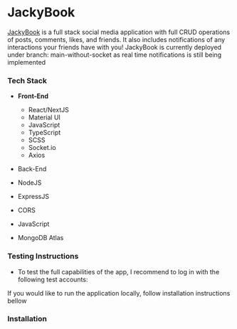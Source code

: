 # JackyBook

[JackyBook](https://jackybook.vercel.app/) is a full stack social media application with full CRUD operations of posts, comments, likes, and friends. It also includes notifications of any interactions your friends have with you!
JackyBook is currently deployed under branch: main-without-socket as real time notifications is still being implemented 

### Tech Stack
* <b>Front-End</b>
  * React/NextJS
  * Material UI
  * JavaScript
  * TypeScript
  * SCSS
  * Socket.io
  * Axios
 
* Back-End
 * NodeJS
 * ExpressJS
 * CORS
 * JavaScript
 * MongoDB Atlas

### Testing Instructions
* To test the full capabilities of the app, I recommend to log in with the following test accounts:

If you would like to run the application locally, follow installation instructions bellow

### Installation 
